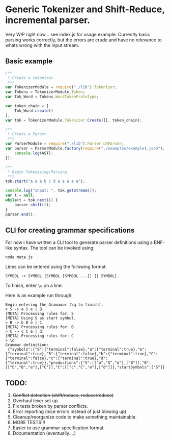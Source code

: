 
# Generic Tokenizer and Shift-Reduce, incremental parser.

Very WIP right now... see index.js for usage example. 
Currently basic parsing works correctly, but the errors are crude and have no relevance to 
whats wrong with the input stream.

## Basic example

```javascript
/**
 * Create a tokenizer.
 **/
var TokenizerModule = require("./lib").Tokenizer;
var Tokens = TokenizerModule.Token;
var Tok_Word = Tokens.WordTokenPrototype;

var token_chain = [
	Tok_Word.create()
];
var tok = TokenizerModule.Tokenizer.Create([], token_chain);

/**
 * Create a Parser.
 **/
var ParserModule = require("./lib").Parser.LRParser;
var parser = ParserModule.factory(require("./examples/example1.json"), function(AST){
	console.log(AST);
});

/**
 * Begin Tokenizing/Parsing
 **/
tok.start("a a a b c d e e e e e");

console.log("Input: ", tok.getStream());
var t = null;
while(t = tok.next()) {
	parser.shift(t);
}
parser.end();
```

## CLI for creating grammar specifications

For now i have written a CLI tool to generate parser definitions using a BNF-like syntax. 
The tool can be invoked using:

```
node meta.js
```
Lines can be entered using the following format:

```
SYMBOL -> SYMBOL [SYMBOL [SYMBOL ...]] [| SYMBOL].
```

To finish, enter `\q` on a line.

Here is an example run through:

```
Begin entering the Gramamar (\q to finish):
> S -> a S e | B.
[META] Processing rules for: S
[META] Using S as start symbol.
> B -> b B e | C.
[META] Processing rules for: B
> C -> c C e | d.
[META] Processing rules for: C
> \q
Grammar definition:
 {"symbols":{"S":{"terminal":false},"a":{"terminal":true},"e":{"terminal":true},"B":{"terminal":false},"b":{"terminal":true},"C":{"terminal":false},"c":{"terminal":true},"d":{"terminal":true}},"productions":{"S":[["a","S","e"],["B"]],"B":[["b","B","e"],["C"]],"C":[["c","C","e"],["d"]]},"startSymbols":["S"]}
```

## TODO:

1. ~~Conflict detection (shift/reduce, reduce/reduce)~~
1. Overhaul lexer set up.
1. Fix tests broken by parser conflicts.
1. Error reporting (nice errors instead of just blowing up)
1. Cleanup/reorganize code to make something maintainable.
1. MORE TESTS!!!
1. Easier to use grammar specification format.
1. Documentation (eventually....)
